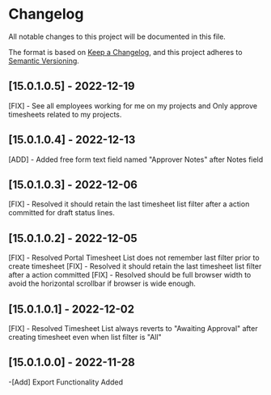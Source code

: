 # Changelog

All notable changes to this project will be documented in this file.

The format is based on [Keep a Changelog](https://keepachangelog.com/en/1.0.0/),
and this project adheres to [Semantic Versioning](https://semver.org/spec/v2.0.0.html).

## [15.0.1.0.5] - 2022-12-19
[FIX] - See all employees working for me on my projects and Only approve timesheets related to my projects.

## [15.0.1.0.4] - 2022-12-13
[ADD] - Added free form text field named "Approver Notes" after Notes field

## [15.0.1.0.3] - 2022-12-06
[FIX] - Resolved it should retain the last timesheet list filter after a action committed for draft status lines.

## [15.0.1.0.2] - 2022-12-05
[FIX] - Resolved Portal Timesheet List does not remember last filter prior to create timesheet
[FIX] - Resolved it should retain the last timesheet list filter after a action committed
[FIX] - Resolved should be full browser width to avoid the horizontal scrollbar if browser is wide enough.

## [15.0.1.0.1] - 2022-12-02
[FIX] - Resolved Timesheet List always reverts to "Awaiting Approval" after creating timesheet even when list filter is "All"

## [15.0.1.0.0] - 2022-11-28
-[Add] Export Functionality Added

